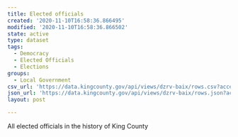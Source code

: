 ```yaml
---
title: Elected officials
created: '2020-11-10T16:58:36.866495'
modified: '2020-11-10T16:58:36.866502'
state: active
type: dataset
tags:
  - Democracy
  - Elected Officials
  - Elections
groups:
  - Local Government
csv_url: 'https://data.kingcounty.gov/api/views/dzrv-baix/rows.csv?accessType=DOWNLOAD'
json_url: 'https://data.kingcounty.gov/api/views/dzrv-baix/rows.json?accessType=DOWNLOAD'
layout: post

---
```

All elected officials in the history of King County
